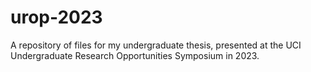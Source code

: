 # urop-2023
A repository of files for my undergraduate thesis, presented at the UCI Undergraduate Research Opportunities Symposium in 2023.
